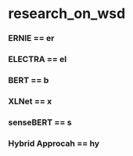 # research_on_wsd

### ERNIE == er
### ELECTRA == el
### BERT == b
### XLNet == x
### senseBERT == s
### Hybrid Approcah == hy
